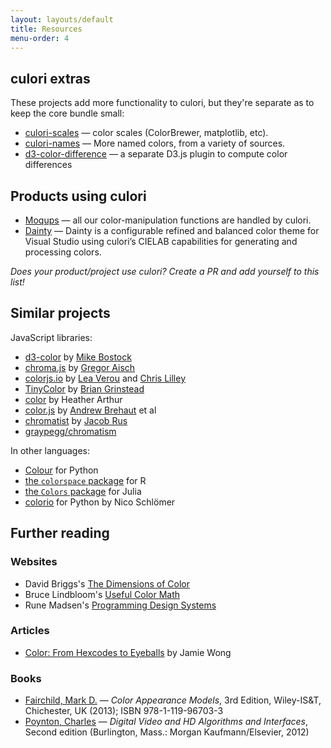 ```yaml
---
layout: layouts/default
title: Resources
menu-order: 4
---
```


## culori extras

These projects add more functionality to culori, but they're separate as to keep the core bundle small:

-   [culori-scales](https://github.com/evercoder/culori-scales) — color scales (ColorBrewer, matplotlib, etc).
-   [culori-names](https://github.com/evercoder/culori-names) — More named colors, from a variety of sources.
-   [d3-color-difference](https://github.com/evercoder/d3-color-difference) — a separate D3.js plugin to compute color differences

## Products using culori

-   [Moqups](https://moqups.com) — all our color-manipulation functions are handled by culori.
-   [Dainty](https://dainty-vs.now.sh) — Dainty is a configurable refined and balanced color theme for Visual Studio using culori’s CIELAB capabilities for generating and processing colors.

_Does your product/project use culori? Create a PR and add yourself to this list!_

## Similar projects

JavaScript libraries:

-   [d3-color](https://github.com/d3/d3-color) by [Mike Bostock](https://bost.ocks.org/mike/)
-   [chroma.js](https://github.com/gka/chroma.js) by [Gregor Aisch](https://driven-by-data.net/)
-   [colorjs.io](https://github.com/LeaVerou/color.js) by [Lea Verou](http://lea.verou.me/) and [Chris Lilley](https://svgees.us/)
-   [TinyColor](https://github.com/bgrins/TinyColor) by [Brian Grinstead](http://briangrinstead.com)
-   [color](https://github.com/Qix-/color) by Heather Arthur
-   [color.js](https://github.com/brehaut/color-js) by [Andrew Brehaut](https://brehaut.net/) et al
-   [chromatist](https://github.com/jrus/chromatist) by [Jacob Rus](http://www.hcs.harvard.edu/~jrus/)
-   [graypegg/chromatism](https://github.com/graypegg/chromatism)

In other languages:

-   [Colour](https://www.colour-science.org/) for Python
-   [the `colorspace` package](http://colorspace.r-forge.r-project.org/) for R
-   [the `Colors` package](https://github.com/JuliaGraphics/Colors.jl) for Julia
-   [colorio](https://github.com/nschloe/colorio) for Python by Nico Schlömer

## Further reading

### Websites

-   David Briggs's [The Dimensions of Color](http://www.huevaluechroma.com/)
-   Bruce Lindbloom's [Useful Color Math](http://www.brucelindbloom.com/index.html?Math.html)
-   Rune Madsen's [Programming Design Systems](https://programmingdesignsystems.com/)

### Articles

-   [Color: From Hexcodes to Eyeballs](http://jamie-wong.com/post/color/) by Jamie Wong

### Books

-   [Fairchild, Mark D.](http://markfairchild.org/) — _Color Appearance Models_, 3rd Edition, Wiley-IS&T, Chichester, UK (2013); ISBN 978-1-119-96703-3
-   [Poynton, Charles](http://poynton.ca/) — _Digital Video and HD Algorithms and Interfaces_, Second edition (Burlington, Mass.: Morgan Kaufmann/Elsevier, 2012)
